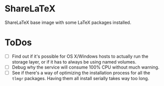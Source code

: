 # ShareLaTeX

ShareLaTeX base image with some LaTeX packages installed.

# ToDos

- [ ] Find out if it's possible for OS X/Windows hosts to actually run the storage layer, or if it has to always be using named volumes.
- [ ] Debug why the service will consume 100% CPU without much warning.
- [ ] See if there's a way of optimizing the installation process for all the `tlmgr` packages. Having them all install serially takes way too long.
